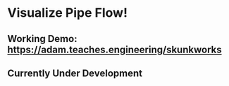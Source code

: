 # Visualize Pipe Flow!


## Working Demo: https://adam.teaches.engineering/skunkworks

## Currently Under Development


